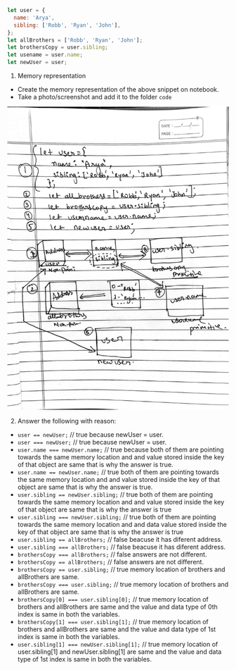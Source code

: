 ```js
let user = {
  name: 'Arya',
  sibling: ['Robb', 'Ryan', 'John'],
};
let allBrothers = ['Robb', 'Ryan', 'John'];
let brothersCopy = user.sibling;
let usename = user.name;
let newUser = user;
```

1. Memory representation

- Create the memory representation of the above snippet on notebook.
- Take a photo/screenshot and add it to the folder `code`

<!-- To add this image here use ![document](./hello.jpg) --> 
 ![document](./hello.jpg)

2. Answer the following with reason:

- `user == newUser;` //  true because newUser = user.
- `user === newUser;` // true because newUser = user.
- `user.name === newUser.name;` // true because both of them are pointing towards the same memory location and and value stored inside the key of that object are same that is why the answer is true.
- `user.name == newUser.name;` // true both of them are pointing towards the same memory location and and value stored inside the key of that object are same that is why the answer is true.
- `user.sibling == newUser.sibling;` // true both of them are pointing towards the same memory location and and value stored inside the key of that object are same that is why the answer is true
- `user.sibling === newUser.sibling;` // true both of them are pointing towards the same memory location and and  data value stored inside the key of that object are same that is why the answer is true
- `user.sibling == allBrothers;` // false  beacuse it has diferent address.
- `user.sibling === allBrothers;` //  false  beacuse it has diferent address.
- `brothersCopy === allBrothers;` // false answers are not different.
- `brothersCopy == allBrothers;` // false answers are not different.
- `brothersCopy == user.sibling;` // true memory location of brothers and allBrothers are same.
- `brothersCopy === user.sibling;` // true memory location of brothers and allBrothers are same.
- `brothersCopy[0] === user.sibling[0];` // true  memory location of brothers and allBrothers are same and the value and data type of 0th index is same in both the variables.
- `brothersCopy[1] === user.sibling[1];` // true  memory location of brothers and allBrothers are same and  the value and data type of 1st index is same in both the variables.
- `user.sibling[1] === newUser.sibling[1];` // true  memory location of user.sibling[1] and newUser.sibling[1] are same and  the value and data type of 1st index is same in both the variables.
